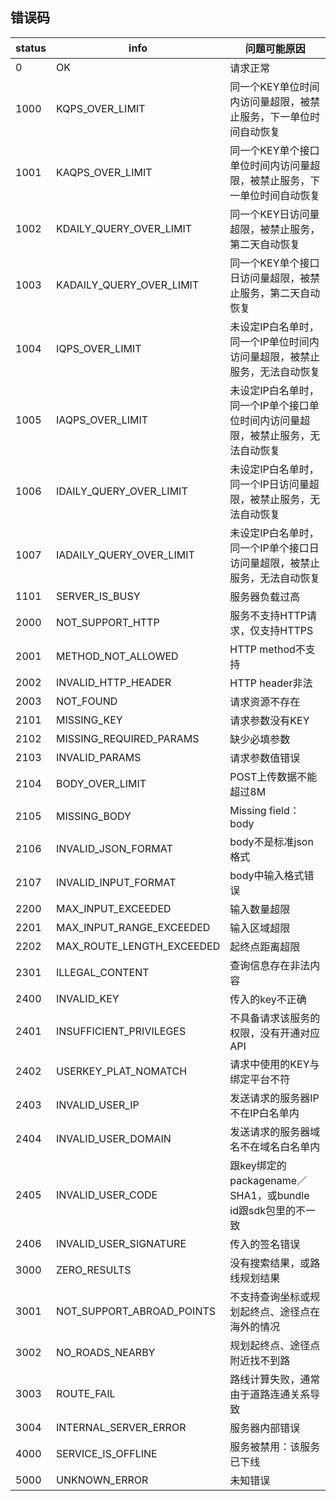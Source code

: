 <span id="errorCode"></span>

## 错误码

|status|info|问题可能原因|
|--------|-----|-----|
|0|OK|请求正常|
|1000|KQPS_OVER_LIMIT|同一个KEY单位时间内访问量超限，被禁止服务，下一单位时间自动恢复|
|1001|KAQPS_OVER_LIMIT|同一个KEY单个接口单位时间内访问量超限，被禁止服务，下一单位时间自动恢复|
|1002|KDAILY_QUERY_OVER_LIMIT|同一个KEY日访问量超限，被禁止服务，第二天自动恢复|
|1003|KADAILY_QUERY_OVER_LIMIT|同一个KEY单个接口日访问量超限，被禁止服务，第二天自动恢复|
|1004|IQPS_OVER_LIMIT|未设定IP白名单时，同一个IP单位时间内访问量超限，被禁止服务，无法自动恢复|
|1005|IAQPS_OVER_LIMIT|未设定IP白名单时，同一个IP单个接口单位时间内访问量超限，被禁止服务，无法自动恢复|
|1006|IDAILY_QUERY_OVER_LIMIT|未设定IP白名单时，同一个IP日访问量超限，被禁止服务，无法自动恢复|
|1007|IADAILY_QUERY_OVER_LIMIT|未设定IP白名单时，同一个IP单个接口日访问量超限，被禁止服务，无法自动恢复|
|1101|SERVER_IS_BUSY|服务器负载过高|
|2000|NOT_SUPPORT_HTTP|服务不支持HTTP请求，仅支持HTTPS|
|2001|METHOD_NOT_ALLOWED|HTTP method不支持|
|2002|INVALID_HTTP_HEADER|HTTP header非法|
|2003|NOT_FOUND|请求资源不存在|
|2101|MISSING_KEY|请求参数没有KEY|
|2102|MISSING_REQUIRED_PARAMS|缺少必填参数|
|2103|INVALID_PARAMS|请求参数值错误|
|2104|BODY_OVER_LIMIT|POST上传数据不能超过8M|
|2105|MISSING_BODY|Missing field：body|
|2106|INVALID_JSON_FORMAT|body不是标准json格式|
|2107|INVALID_INPUT_FORMAT|body中输入格式错误|
|2200|MAX_INPUT_EXCEEDED|输入数量超限|
|2201|MAX_INPUT_RANGE_EXCEEDED|输入区域超限|
|2202|MAX_ROUTE_LENGTH_EXCEEDED|起终点距离超限|
|2301|ILLEGAL_CONTENT|查询信息存在非法内容|
|2400|INVALID_KEY|传入的key不正确|
|2401|INSUFFICIENT_PRIVILEGES|不具备请求该服务的权限，没有开通对应API|
|2402|USERKEY_PLAT_NOMATCH|请求中使用的KEY与绑定平台不符|
|2403|INVALID_USER_IP|发送请求的服务器IP不在IP白名单内|
|2404|INVALID_USER_DOMAIN|发送请求的服务器域名不在域名白名单内|
|2405|INVALID_USER_CODE|跟key绑定的packagename／SHA1，或bundle id跟sdk包里的不一致|
|2406|INVALID_USER_SIGNATURE|传入的签名错误|
|3000|ZERO_RESULTS|没有搜索结果，或路线规划结果|
|3001|NOT_SUPPORT_ABROAD_POINTS|不支持查询坐标或规划起终点、途径点在海外的情况|
|3002|NO_ROADS_NEARBY|规划起终点、途径点附近找不到路|
|3003|ROUTE_FAIL|路线计算失败，通常由于道路连通关系导致|
|3004|INTERNAL_SERVER_ERROR|服务器内部错误|
|4000|SERVICE_IS_OFFLINE|服务被禁用：该服务已下线|
|5000|UNKNOWN_ERROR|未知错误|

